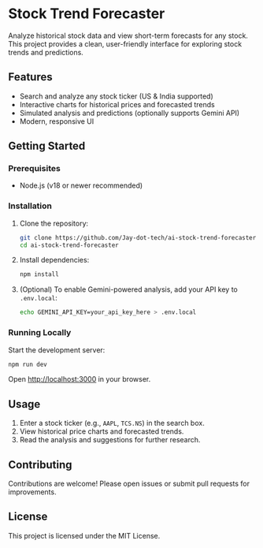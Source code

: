 


# Stock Trend Forecaster

Analyze historical stock data and view short-term forecasts for any stock. This project provides a clean, user-friendly interface for exploring stock trends and predictions.

## Features

- Search and analyze any stock ticker (US & India supported)
- Interactive charts for historical prices and forecasted trends
- Simulated analysis and predictions (optionally supports Gemini API)
- Modern, responsive UI

## Getting Started

### Prerequisites

- Node.js (v18 or newer recommended)

### Installation

1. Clone the repository:
   ```sh
   git clone https://github.com/Jay-dot-tech/ai-stock-trend-forecaster.git
   cd ai-stock-trend-forecaster
   ```
2. Install dependencies:
   ```sh
   npm install
   ```
3. (Optional) To enable Gemini-powered analysis, add your API key to `.env.local`:
   ```sh
   echo GEMINI_API_KEY=your_api_key_here > .env.local
   ```


### Running Locally

Start the development server:
```sh
npm run dev
```
Open [http://localhost:3000](http://localhost:3000) in your browser.

## Usage

1. Enter a stock ticker (e.g., `AAPL`, `TCS.NS`) in the search box.
2. View historical price charts and forecasted trends.
3. Read the analysis and suggestions for further research.





## Contributing

Contributions are welcome! Please open issues or submit pull requests for improvements.

## License

This project is licensed under the MIT License.
